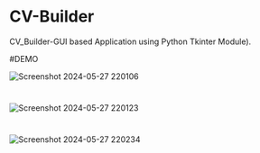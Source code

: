 # CV-Builder
CV_Builder-GUI based Application using Python Tkinter Module).

#DEMO

![Screenshot 2024-05-27 220106](https://github.com/Sidhartha-01/CV-Builder/assets/129527324/94582f33-4052-4c53-bf58-92ec8019e8da)
#
![Screenshot 2024-05-27 220123](https://github.com/Sidhartha-01/CV-Builder/assets/129527324/2152e77c-5008-497c-ab5b-218c7822ee6f)
#
![Screenshot 2024-05-27 220234](https://github.com/Sidhartha-01/CV-Builder/assets/129527324/07734327-45f0-43c2-9eef-ffe92dfab8b6)

